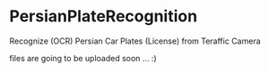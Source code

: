 # PersianPlateRecognition
Recognize (OCR) Persian Car Plates (License) from Teraffic Camera




files are going to be uploaded soon ... :)
